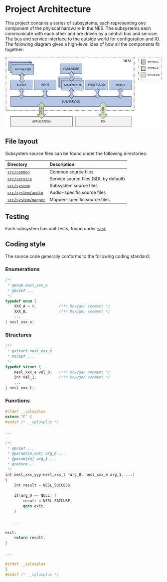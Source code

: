 # Project Architecture

This project contains a series of subsystems, each representing one component of the phyiscal hardware in the NES. The subsystems each communicate with each other and are driven by a central bus and service. The bus and service interface to the outside world for configuration and IO. The following diagram gives a high-level idea of how all the components fit together:

![Architecture](../docs/arch.png "Architecture")

## File layout

Subsystem source files can be found under the following directories:

|Directory                           |Description                          |
|:-----------------------------------|:------------------------------------|
|[`src/common`](common)              |Common source files                  |
|[`src/service`](service)            |Service source files (SDL by default)|
|[`src/system`](system)              |Subsystem source files               |
|[`src/system/audio`](system/audio)  |Audio-specific source files          |
|[`src/system/mapper`](system/mapper)|Mapper-specific source files         |

## Testing

Each subsystem has unit-tests, found under [`test`](test)

## Coding style

The source code generally conforms to the following coding standard:

### Enumerations

```c
/*!
 * @enum nesl_xxx_e
 * @brief ...
 */
typedef enum {
    XXX_A = 0,          /*!< Doxygen comment */
    XXX_B,              /*!< Doxygen comment */
    ...
} nesl_xxx_e;
```

### Structures

```c
/*!
 * @struct nesl_xxx_t
 * @brief ...
 */
typedef struct {
    nesl_xxx_e val_0;   /*!< Doxygen comment */
    int val_1;          /*!< Doxygen comment */
    ...
} nesl_xxx_t;
```

### Functions

```c
#ifdef __cplusplus
extern "C" {
#endif /* __cplusplus */

...

/*!
 * @brief ...
 * @param[in,out] arg_0 ...
 * @param[in] arg_1 ...
 * @return ...
 */
int nesl_xxx_yyy(nesl_xxx_t *arg_0, nesl_xxx_e arg_1, ...)
{
    int result = NESL_SUCCESS;

    if(arg_0 == NULL) {
        result = NESL_FAILURE;
        goto exit;
    }

    ...

exit:
    return result;
}

...

#ifdef __cplusplus
}
#endif /* __cplusplus */
```
